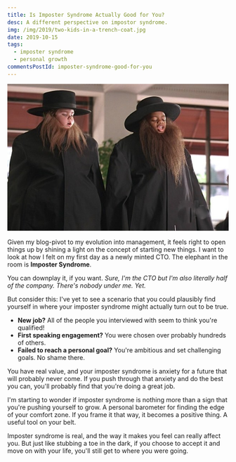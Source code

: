 ```yaml
---
title: Is Imposter Syndrome Actually Good for You?
desc: A different perspective on impostor syndrome.
img: /img/2019/two-kids-in-a-trench-coat.jpg
date: 2019-10-15
tags:
  - imposter syndrome
  - personal growth
commentsPostId: imposter-syndrome-good-for-you
---
```


![Two kids in a trech coat](/img/2019/two-kids-in-a-trench-coat.jpg)

Given my blog-pivot to my evolution into management, it feels right to open things up by shining a light on the concept of starting new things. I want to look at how I felt on my first day as a newly minted CTO. The elephant in the room is **Imposter Syndrome**.

You can downplay it, if you want. _Sure, I'm the CTO but I'm also literally half of the company. There's nobody under me. Yet._

But consider this: I've yet to see a scenario that you could plausibly find yourself in where your imposter syndrome might actually turn out to be true.

- **New job?** All of the people you interviewed with seem to think you're qualified!
- **First speaking engagement?** You were chosen over probably hundreds of others.
- **Failed to reach a personal goal?** You're ambitious and set challenging goals. No shame there.

You have real value, and your imposter syndrome is anxiety for a future that will probably never come. If you push through that anxiety and do the best you can, you'll probably find that you're doing a great job.

I'm starting to wonder if imposter syndrome is nothing more than a sign that you're pushing yourself to grow. A personal barometer for finding the edge of your comfort zone. If you frame it that way, it becomes a positive thing. A useful tool on your belt.

Imposter syndrome is real, and the way it makes you feel can really affect you. But just like stubbing a toe in the dark, if you choose to accept it and move on with your life, you'll still get to where you were going.
